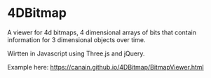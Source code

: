 # 4DBitmap

A viewer for 4d bitmaps, 4 dimensional arrays of bits that contain information for 3 dimensional objects over time.

Wirtten in Javascript using Three.js and jQuery.

Example here: https://canain.github.io/4DBitmap/BitmapViewer.html
